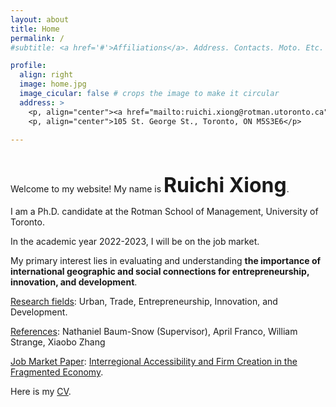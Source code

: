 ```yaml
---
layout: about
title: Home
permalink: /
#subtitle: <a href='#'>Affiliations</a>. Address. Contacts. Moto. Etc.

profile:
  align: right
  image: home.jpg
  image_cicular: false # crops the image to make it circular
  address: >
    <p, align="center"><a href="mailto:ruichi.xiong@rotman.utoronto.ca">ruichi.xiong@rotman.utoronto.ca</a> </p>
    <p, align="center">105 St. George St., Toronto, ON M5S3E6</p>
    
---
```


<p>&nbsp;</p>

Welcome to my website! My name is <font size="+3"><b>Ruichi Xiong</b></font>.

I am a Ph.D. candidate at the Rotman School of Management, University of Toronto.

In the academic year 2022-2023, I will be on the job market. 

My primary interest lies in evaluating and understanding <b>the importance of international geographic and social connections for entrepreneurship, innovation, and development</b>.

<ins>Research fields</ins>: Urban, Trade, Entrepreneurship, Innovation, and Development.

<ins>References</ins>: Nathaniel Baum-Snow (Supervisor), April Franco, William Strange, Xiaobo Zhang

<ins>Job Market Paper</ins>: <a href="{{ site.url }}/assets/pdf/jmp.pdf" target="_blank">Interregional Accessibility and Firm Creation in the Fragmented Economy</a>.

Here is my <a href="{{ site.url }}/assets/pdf/cv.pdf" target="_blank">CV</a>.
